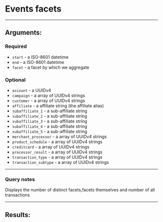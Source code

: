 # Events facets

____

## Arguments:

### Required
* `start` - a ISO-8601 datetime
* `end` - a ISO-8601 datetime
* `facet` - a facet by which we aggregate

### Optional
* `account` - a UUIDv4
* `campaign` -  a array of UUIDv4 strings
* `customer` -  a array of UUIDv4 strings
* `affiliate` -  a affiliate string (the affiliate alias)
* `subaffiliate_1` -  a sub-affiliate string
* `subaffiliate_2` -  a sub-affiliate string
* `subaffiliate_3` -  a sub-affiliate string
* `subaffiliate_4` -  a sub-affiliate string
* `subaffiliate_5` -  a sub-affiliate string
* `merchant_processor` -  a array of UUIDv4 strings
* `product_schedule` -  a array of UUIDv4 strings
* `creditcard` -  a array of UUIDv4 strings
* `processor_result` -  a array of UUIDv4 strings
* `transaction_type` -  a array of UUIDv4 strings
* `transaction_subtype` -  a array of UUIDv4 strings

---
### Query notes

Displays the number of distinct facets,facets themselves and number of all transactions

---
## Results:

```
```
